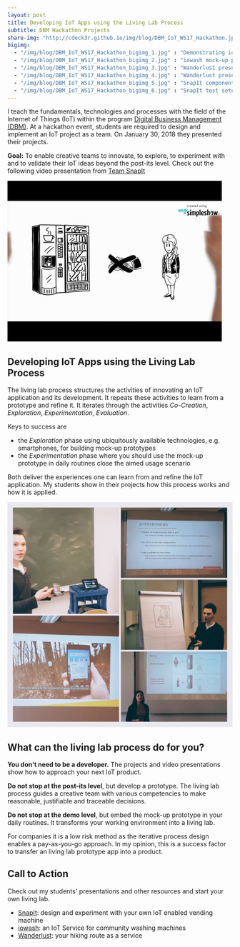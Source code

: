 ```yaml
---
layout: post
title: Developing IoT Apps using the Living Lab Process 
subtitle: DBM Hackathon Projects
share-img: "http://cdeck3r.github.io/img/blog/DBM_IoT_WS17_Hackathon.jpg"
bigimg:
  - "/img/blog/DBM_IoT_WS17_Hackathon_bigimg_1.jpg" : "Demonstrating iowash (2018)"
  - "/img/blog/DBM_IoT_WS17_Hackathon_bigimg_2.jpg" : "iowash mock-up prototype (2018)"
  - "/img/blog/DBM_IoT_WS17_Hackathon_bigimg_3.jpg" : "Wanderlust presentation (2018)"
  - "/img/blog/DBM_IoT_WS17_Hackathon_bigimg_4.jpg" : "Wanderlust presentation (2018)"
  - "/img/blog/DBM_IoT_WS17_Hackathon_bigimg_5.jpg" : "SnapIt components (2018)"
  - "/img/blog/DBM_IoT_WS17_Hackathon_bigimg_6.jpg" : "SnapIt test setup (2018)"
---
```


I teach the fundamentals, technologies and processes with the field of the Internet of Things (IoT) within the program [Digital Business Management (DBM)](http://www.hhz.de/master/digital-business-management/). At a hackathon event, students are required to design and implement an IoT project as a team. On January 30, 2018 they presented their projects.

**Goal:** To enable creative teams to innovate, to explore, to experiment with and to validate their IoT ideas beyond the post-its level. Check out the following video presentation from [Team SnapIt](https://github.com/Snapit-HHZ/snapit-hhz/wiki)

<p><a class="youtube" href="http://youtube.com/watch?v=oS1_xAFII78">
    <img src="/img/blog/DBM_IoT_WS17_Hackathon_yt_preview.jpg" alt="IoT Living Lab Process" />
</a></p>

## Developing IoT Apps using the Living Lab Process

The living lab process structures the activities of innovating an IoT application and its development. It repeats these activities to learn from a prototype and refine it. It iterates through the activities _Co-Creation_, _Exploration_, _Experimentation_, _Evaluation_.

Keys to success are
* the _Exploration_ phase using ubiquitously available technologies, e.g. smartphones, for building mock-up prototypes
* the _Experimentation_ phase where you should use the mock-up prototype in daily routines close the aimed usage scenario

Both deliver the experiences one can learn from and refine the IoT application. My students show in their projects how this process works and how it is applied. 

![Presentations at the DBM IoT Hackathon WS 2017](/img/blog/DBM_IoT_WS17_Hackathon.jpg)

## What can the living lab process do for you?

**You don't need to be a developer.** The projects and video presentations show how to approach your next IoT product. 

**Do not stop at the post-its level**, but develop a prototype. The living lab process guides a creative team with various competencies to make reasonable, justifiable and traceable decisions.

**Do not stop at the demo level**, but embed the mock-up prototype in your daily routines. It transforms your working environment into a living lab. 

For companies it is a low risk method as the iterative process design enables a pay-as-you-go approach. 
In my opinion, this is a success factor to transfer an living lab prototype app into a product. 

## Call to Action

Check out my students' presentations and other resources and start your own living lab. 

* [SnapIt](https://github.com/SnapIt-HHZ/snapit-hhz/wiki): design and experiment with your own IoT enabled vending machine
* [iowash](https://github.com/hhzsmartlab/iowash): an IoT Service for community washing machines
* [Wanderlust](https://github.com/nick1000000/Wanderlust/wiki): your hiking route as a service

